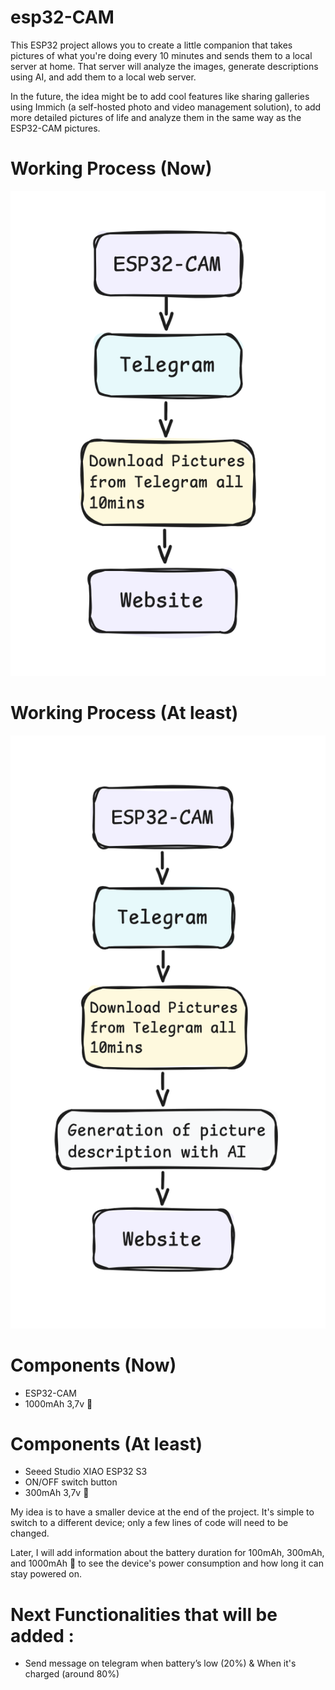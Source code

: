 # esp32-CAM
This ESP32 project allows you to create a little companion that takes pictures of what you're doing every 10 minutes and sends them to a local server at home.
That server will analyze the images, generate descriptions using AI, and add them to a local web server.

In the future, the idea might be to add cool features like sharing galleries using Immich (a self-hosted photo and video management solution),
to add more detailed pictures of life and analyze them in the same way as the ESP32-CAM pictures.

# Working Process (Now)
![](https://github.com/YuiByte/esp32CAM-LittleCompanion/blob/main/img/Working%20Process%20(Now).png)

# Working Process (At least)
![](https://github.com/YuiByte/esp32CAM-LittleCompanion/blob/main/img/Working%20Process%20(At%20least).png)


# Components (Now)
- ESP32-CAM 
- 1000mAh 3,7v 🔋

# Components (At least)
- Seeed Studio XIAO ESP32 S3
- ON/OFF switch button 
- 300mAh 3,7v 🔋

My idea is to have a smaller device at the end of the project.
It's simple to switch to a different device; only a few lines of code will need to be changed.

Later, I will add information about the battery duration for 100mAh, 300mAh, and 1000mAh 🔋 to see the device's power consumption and how long it can stay powered on.

# Next Functionalities that will be added :
- Send message on telegram when battery’s low (20%) & When it's charged (around 80%)
